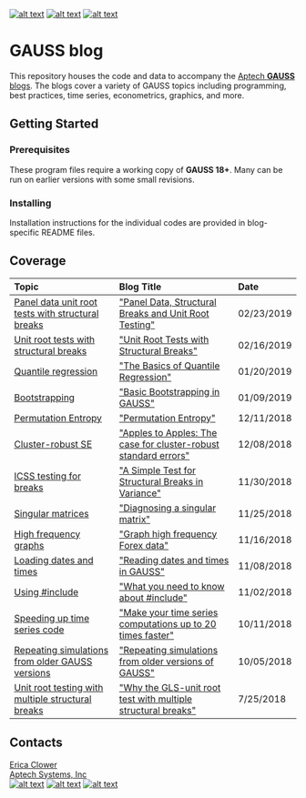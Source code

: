 [![alt text][1.1]][1]
[![alt text][2.1]][2]
[![alt text][3.1]][3]

# GAUSS blog
This repository houses the code and data to accompany the [Aptech **GAUSS** blogs](https://www.aptech.com/blog/).  The blogs cover a variety of GAUSS topics including programming, best practices, time series, econometrics, graphics, and more.

## Getting Started
### Prerequisites
These program files require a working copy of **GAUSS 18+**. Many can be run on earlier versions with some small revisions.

### Installing
Installation instructions for the individual codes are provided in blog-specific README files.

## Coverage
|Topic|Blog Title|Date|
|:----|:----|:----|
|[Panel data unit root tests with structural breaks](time_series/panel-unitroot-2.22.19)|["Panel Data, Structural Breaks and Unit Root Testing"](https://www.aptech.com/blog/how-to-conduct-unit-root-tests-in-gauss/)|02/23/2019|
|[Unit root tests with structural breaks](time_series/unitroot-structural-break-2.16.19)|["Unit Root Tests with Structural Breaks"](https://www.aptech.com/blog/unit-root-tests-with-structural-breaks/)|02/16/2019|
|[Quantile regression](econometrics/quantile-regression-01.20.2019)|["The Basics of Quantile Regression"](https://www.aptech.com/blog/the-basics-of-quantile-regression/)|01/20/2019|
|[Bootstrapping](econometrics/bootstrapping-01.09.2019)|["Basic Bootstrapping in GAUSS"](https://www.aptech.com/blog/basic-bootstrapping-in-gauss/)|01/09/2019|
|[Permutation Entropy](time_series/permutation-entropy-12.13.18)|["Permutation Entropy"](https://www.aptech.com/blog/permutation-entropy/)|12/11/2018|
|[Cluster-robust SE](econometrics/cluster-robust-12.10.2018)|["Apples to Apples: The case for cluster-robust standard errors"](https://www.aptech.com/blog/apples-to-apples-the-case-for-cluster-robust-standard-errors/)|12/08/2018|
|[ICSS testing for breaks](time_series/icss-11.30.2018)|["A Simple Test for Structural Breaks in Variance"](https://www.aptech.com/blog/a-simple-test-for-structural-breaks-in-variance/)|11/30/2018|
|[Singular matrices](programming/singular-matrix-11.25.18)|["Diagnosing a singular matrix"](https://www.aptech.com/blog/category/programming/)|11/25/2018|
|[High frequency graphs](graphics/high-frequency-data-11.16.18)|["Graph high frequency Forex data"](https://www.aptech.com/blog/graph-high-frequency-forex-data/)|11/16/2018|
|[Loading dates and times](time_series/reading-dates-time-11.08.18)|["Reading dates and times in GAUSS"](https://www.aptech.com/blog/reading-dates-and-times-in-gauss/)|11/08/2018|
|[Using #include](programming/include-statements-11.02.18)|["What you need to know about #include"](https://www.aptech.com/blog/what-you-need-to-know-about-include/)|11/02/2018|
|[Speeding up time series code](programming/faster-time-series-10.11.18)|["Make your time series computations up to 20 times faster"](https://www.aptech.com/blog/make-your-time-series-computations-up-to-20-times-faster/)|10/11/2018|
|[Repeating simulations from older GAUSS versions](simulation/repeating-older-sims-10.05.18)|["Repeating simulations from older versions of GAUSS"](https://www.aptech.com/blog/repeating-simulations-from-older-versions-of-gauss/)|10/05/2018|
|[Unit root testing with multiple structural breaks](time_series/gls-msbur-7.25.18)|["Why the GLS-unit root test with multiple structural breaks"](https://www.aptech.com/blog/the-changing-trend-in-home-values/)|7/25/2018|

## Contacts
[Erica Clower](mailto:ericar@aptech.com)  
[Aptech Systems, Inc](https://www.aptech.com/)  
[![alt text][1.1]][1]
[![alt text][2.1]][2]
[![alt text][3.1]][3]

<!-- links to social media icons -->
[1.1]: https://www.aptech.com/wp-content/uploads/2019/02/fb.png (Visit Aptech Facebook)
[2.1]: https://www.aptech.com/wp-content/uploads/2019/02/gh.png (Aptech Github)
[3.1]: https://www.aptech.com/wp-content/uploads/2019/02/li.png (Find us on LinkedIn)

<!-- links to your social media accounts -->
[1]: https://www.facebook.com/GAUSSAptech/
[2]: https://github.com/aptech
[3]: https://linkedin.com/in/ericaclower
<!-- Please don't remove this: Grab your social icons from https://github.com/carlsednaoui/gitsocial -->
